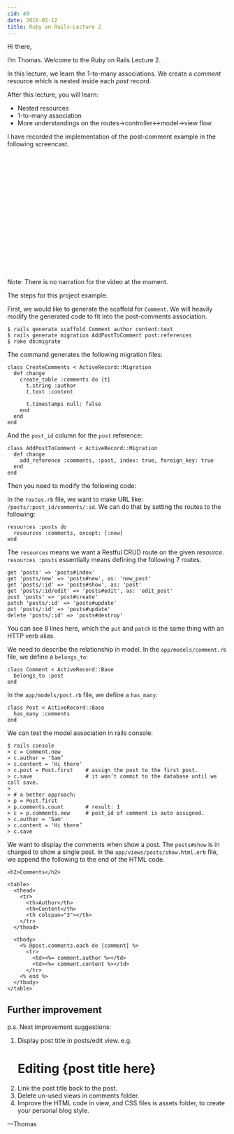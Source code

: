 ```yaml
---
cid: 49
date: 2016-05-12
title: Ruby on Rails—Lecture 2
---
```


Hi there,

I’m Thomas. Welcome to the Ruby on Rails Lecture 2.

In this lecture, we learn the 1-to-many associations. We create a _comment_ resource which is nested inside each _post_ record.

After this lecture, you will learn:
<ul>
<li>Nested resources</li>
<li>1-to-many association</li>
<li>More understandings on the routes→controller↔model→view flow</li>
</ul>
I have recorded the implementation of the post-comment example in the following screencast.

<script charset="ISO-8859-1" src="//fast.wistia.com/assets/external/E-v1.js" async></script><div class="wistia_responsive_padding" style="padding:56.25% 0 0 0;position:relative;"><div class="wistia_responsive_wrapper" style="height:100%;left:0;position:absolute;top:0;width:100%;"><div class="wistia_embed wistia_async_dh8r5kozi6 seo=false videoFoam=true" style="height:100%;width:100%">&nbsp;</div></div></div>

Note: There is no narration for the video at the moment.

The steps for this project example:

First, we would like to generate the scaffold for `Comment`. We will heavily modify the generated code to fit into the post-comments association.



~~~
$ rails generate scaffold Comment author content:text
$ rails generate migration AddPostToComment post:references
$ rake db:migrate
~~~


The command generates the following migration files:



~~~
class CreateComments < ActiveRecord::Migration
  def change
    create_table :comments do |t|
      t.string :author
      t.text :content

      t.timestamps null: false
    end
  end
end
~~~


And the `post_id` column for the `post` reference:



~~~
class AddPostToComment < ActiveRecord::Migration
  def change
    add_reference :comments, :post, index: true, foreign_key: true
  end
end
~~~


Then you need to modify the following code:

In the `routes.rb` file, we want to make URL like: `/posts/:post_id/comments/:id`. We can do that by setting the routes to the following:



~~~
resources :posts do
  resources :comments, except: [:new]
end
~~~


The `resources` means we want a Restful CRUD route on the given _resource_. `resources :posts` essentially means defining the following 7 routes. 



~~~
get 'posts' => 'posts#index'
get 'posts/new' => 'posts#new', as: 'new_post'
get 'posts/:id' => 'posts#show', as: 'post'
get 'posts/:id/edit' => 'posts#edit', as: 'edit_post'
post 'posts' => 'post#create'
patch 'posts/:id' => 'posts#update'
put 'posts/:id' => 'posts#update'
delete 'posts/:id' => 'posts#destroy'
~~~


You can see 8 lines here, which the `put` and `patch` is the same thing with an HTTP verb alias.


We need to describe the relationship in model. In the `app/models/comment.rb` file, we define a `belongs_to`:



~~~
class Comment < ActiveRecord::Base
  belongs_to :post
end
~~~


In the `app/models/post.rb` file, we define a `has_many`:



~~~
class Post < ActiveRecord::Base
  has_many :comments
end
~~~


We can test the model association in rails console: 



~~~
$ rails console
> c = Comment.new
> c.author = 'Sam’
> c.content = 'Hi there' 
> c.post = Post.first    # assign the post to the first post.
> c.save                 # it won’t commit to the database until we call save.
> 
> # a better approach:
> p = Post.first
> p.comments.count       # result: 1
> c = p.comments.new     # post_id of comment is auto assigned.
> c.author = 'Sam'
> c.content = 'Hi there’
> c.save
~~~


We want to display the comments when show a post. The `posts#show` is in charged to show a single post. In the `app/views/posts/show.html.erb` file, we append the following to the end of the HTML code.



~~~
<h2>Comments</h2>

<table>
  <thead>
    <tr>
      <th>Author</th>
      <th>Content</th>
      <th colspan="3"></th>
    </tr>
  </thead>

  <tbody>
    <% @post.comments.each do |comment| %>
      <tr>
        <td><%= comment.author %></td>
        <td><%= comment.content %></td>
      </tr>
    <% end %>
  </tbody>
</table>
~~~


## Further improvement

p.s. Next improvement suggestions:



<ol>
<li>Display post title in posts/edit view. e.g. <h1>Editing {post title here}</h1></li>
<li>Link the post title back to the post.</li>
<li>Delete un-used views in comments folder.</li>
<li>Improve the HTML code in view, and CSS files is assets folder, to create your personal blog style.</li>
</ol>



—Thomas





